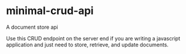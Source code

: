 # minimal-crud-api
A document store api

Use this CRUD endpoint on the server end if you are writing a javascript application and just need to store, retrieve, and update documents.

